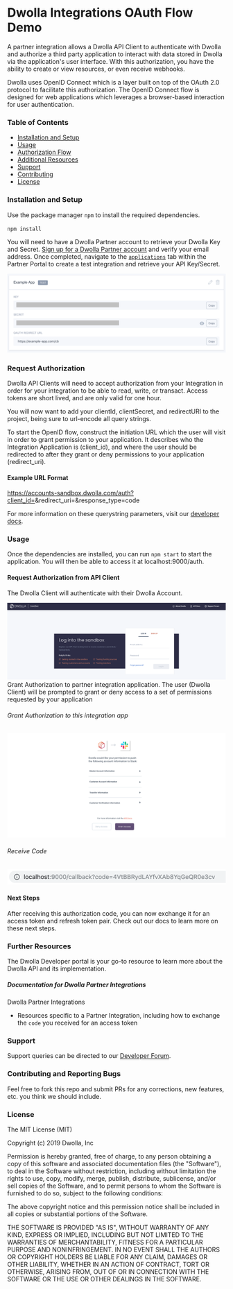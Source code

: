 # Dwolla Integrations OAuth Flow Demo
A partner integration allows a Dwolla API Client to authenticate with Dwolla and authorize a third party application to interact with data stored in Dwolla via the application's user interface. With this authorization, you have the ability to create or view resources, or even receive webhooks.

Dwolla uses OpenID Connect which is a layer built on top of the OAuth 2.0 protocol to facilitate this authorization. The OpenID Connect flow is designed for web applications which leverages a browser-based interaction for user authentication.

### Table of Contents
* [Installation and Setup](#installation-and-setup)
* [Usage](#usage)
* [Authorization Flow](#authorization-flow)
* [Additional Resources](#additional-resources)
* [Support](#support)
* [Contributing](#contributing-and-reporting-bugs)
* [License](#license)

### Installation and Setup
Use the package manager `npm` to install the required dependencies.

`npm install`

You will need to have a Dwolla Partner account to retrieve your Dwolla Key and Secret. [Sign up for a Dwolla Partner account](https://accounts.dwolla.com/sign-up/partner) and verify your email address. Once completed, navigate to the [`applications`](https://accounts.dwolla.com/login/partner) tab within the Partner Portal to create a test integration and retrieve your API Key/Secret.

![Partner application credentials](partner_application_credentials.png "Partner application credentials")

### Request Authorization
Dwolla API Clients will need to accept authorization from your Integration in order for your integration to be able to read, write, or transact. Access tokens are short lived, and are only valid for one hour.

You will now want to add your clientId, clientSecret, and redirectURI to the project, being sure to url-encode all query strings.

To start the OpenID flow, construct the initiation URL which the user will visit in order to grant permission to your application. It describes who the Integration Application is (client_id), and where the user should be redirected to after they grant or deny permissions to your application (redirect_uri).

#### Example URL Format
https://accounts-sandbox.dwolla.com/auth?client_id=<clientId>&redirect_uri=<redirectUri>&response_type=code

For more information on these querystring parameters, visit our [developer docs](https://developers.dwolla.com/integrations/authorization#build-an-integration).

### Usage
Once the dependencies are installed, you can run `npm start` to start the application.
You will then be able to access it at localhost:9000/auth.

#### Request Authorization from API Client
The Dwolla Client will authenticate with their Dwolla Account.

![Request authorization](request_auth.png "Request authorization from API client")
Grant Authorization to partner integration application.
The user (Dwolla Client) will be prompted to grant or deny access to a set of permissions requested by your application


###### Grant Authorization to this integration app
![Grant authorization](grant_auth.png "Grant authorization to this partner app")

###### Receive Code
![Receive code](receive_code.png "Receive code")

#### Next Steps
After receiving this authorization code, you can now exchange it for an access token and refresh token pair. Check out our docs to learn more on these next steps.

### Further Resources
The Dwolla Developer portal is your go-to resource to learn more about the Dwolla API and its implementation.

##### Documentation for Dwolla Partner Integrations
Dwolla Partner Integrations

* Resources specific to a Partner Integration, including how to exchange the `code` you received for an access token


### Support
Support queries can be directed to our [Developer Forum](https://discuss.dwolla.com/). 

### Contributing and Reporting Bugs
Feel free to fork this repo and submit PRs for any corrections, new features, etc. you think we should include.


### License
The MIT License (MIT)

Copyright (c) 2019 Dwolla, Inc

Permission is hereby granted, free of charge, to any person obtaining a copy of this software and associated documentation files (the "Software"), to deal in the Software without restriction, including without limitation the rights to use, copy, modify, merge, publish, distribute, sublicense, and/or sell copies of the Software, and to permit persons to whom the Software is furnished to do so, subject to the following conditions:

The above copyright notice and this permission notice shall be included in all copies or substantial portions of the Software.

THE SOFTWARE IS PROVIDED "AS IS", WITHOUT WARRANTY OF ANY KIND, EXPRESS OR IMPLIED, INCLUDING BUT NOT LIMITED TO THE WARRANTIES OF MERCHANTABILITY, FITNESS FOR A PARTICULAR PURPOSE AND NONINFRINGEMENT. IN NO EVENT SHALL THE AUTHORS OR COPYRIGHT HOLDERS BE LIABLE FOR ANY CLAIM, DAMAGES OR OTHER LIABILITY, WHETHER IN AN ACTION OF CONTRACT, TORT OR OTHERWISE, ARISING FROM, OUT OF OR IN CONNECTION WITH THE SOFTWARE OR THE USE OR OTHER DEALINGS IN THE SOFTWARE.

